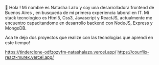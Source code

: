 👋 Hola ! Mi nombre es Natasha Lazo y soy una desarrolladora frontend de Buenos Aires , en busqueda de mi primera experiencia laboral en IT. 
Mi stack tecnologico es Html5, Css3, Javascript y ReactJS, actualmente me encuentro capacitandome en desarrollo backend con NodeJS, Express y MongoDB.


Aca te dejo dos proyectos que realize con las tecnologias que aprendi en este tiempo! 

https://tinderclone-odfzozvfm-natashalazo.vercel.app/
https://courflix-react-murex.vercel.app/



